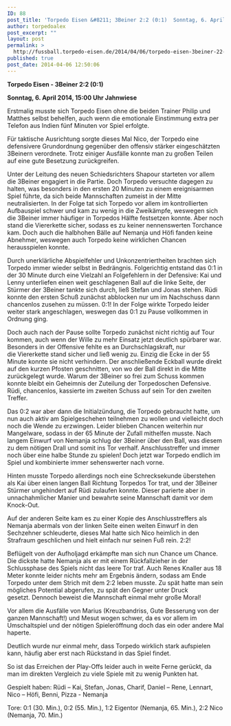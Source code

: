 ```yaml
---
ID: 88
post_title: 'Torpedo Eisen &#8211; 3Beiner 2:2 (0:1)  Sonntag, 6. April 2014, 15:00 Uhr Jahnwiese'
author: torpedoalex
post_excerpt: ""
layout: post
permalink: >
  http://fussball.torpedo-eisen.de/2014/04/06/torpedo-eisen-3beiner-22-01-sonntag-6-april-2014-1500-uhr-jahnwiese/
published: true
post_date: 2014-04-06 12:50:06
---
```

<strong>Torpedo Eisen - 3Beiner 2:2 (0:1)</strong>

<strong>Sonntag, 6. April 2014, 15:00 Uhr Jahnwiese</strong>

Erstmalig musste sich Torpedo Eisen ohne die beiden Trainer Philip und Matthes selbst behelfen, auch wenn die emotionale Einstimmung extra per Telefon aus Indien fünf Minuten vor Spiel erfolgte.

Für taktische Ausrichtung sorgte dieses Mal Nico, der Torpedo eine defensivere Grundordnung gegenüber den offensiv stärker eingeschätzten 3Beinern verordnete. Trotz einiger Ausfälle konnte man zu großen Teilen auf eine gute Besetzung zurückgreifen.

Unter der Leitung des neuen Schiedsrichters Shapour starteten vor allem die 3Beiner engagiert in die Partie. Doch Torpedo versuchte dagegen zu halten, was besonders in den ersten 20 Minuten zu einem ereignisarmen Spiel führte, da sich beide Mannschaften zumeist in der Mitte neutralisierten. In der Folge tat sich Torpedo vor allem im kontrollierten Aufbauspiel schwer und kam zu wenig in die Zweikämpfe, weswegen sich die 3Beiner immer häufiger in Torpedos Hälfte festsetzen konnte. Aber noch stand die Viererkette sicher, sodass es zu keiner nennenswerten Torchance kam. Doch auch die halbhohen Bälle auf Nemanja und Höfi fanden keine Abnehmer, weswegen auch Torpedo keine wirklichen Chancen herausspielen konnte.

Durch unerklärliche Abspielfehler und Unkonzentriertheiten brachten sich Torpedo immer wieder selbst in Bedrängnis. Folgerichtig entstand das 0:1 in der 30 Minute durch eine Vielzahl an Folgefehlern in der Defensive: Kai und Lenny unterliefen einen weit geschlagenen Ball auf die linke Seite, der Stürmer der 3Beiner tankte sich durch, ließ Stefan und Jonas stehen. Rüdi konnte den ersten Schuß zunächst abblocken nur um im Nachschuss dann chancenlos zusehen zu müssen. 0:1! In der Folge wirkte Torpedo leider weiter stark angeschlagen, weswegen das 0:1 zu Pause vollkommen in Ordnung ging.

Doch auch nach der Pause sollte Torpedo zunächst nicht richtig auf Tour kommen, auch wenn der Wille zu mehr Einsatz jetzt deutlich spürbarer war. Besonders in der Offensive fehlte es an Durchschlagskraft, nur die Viererkette stand sicher und ließ wenig zu. Einzig die Ecke in der 55 Minute konnte sie nicht verhindern. Der anschließende Eckball wurde direkt auf den kurzen Pfosten geschnitten, von wo der Ball direkt in die Mitte zurückgelegt wurde. Warum der 3Beiner so frei zum Schuss kommen konnte bleibt ein Geheimnis der Zuteilung der Torpedoschen Defensive. Rüdi, chancenlos, kassierte im zweiten Schuss auf sein Tor den zweiten Treffer.

Das 0:2 war aber dann die Initialzündung, die Torpedo gebraucht hatte, um nun auch aktiv am Spielgeschehen teilnehmen zu wollen und vielleicht doch noch die Wende zu erzwingen. Leider blieben Chancen weiterhin nur Mangelware, sodass in der 65 Minute der Zufall mithelfen musste. Nach langem Einwurf von Nemanja schlug der 3Beiner über den Ball, was diesem zu dem nötigen Drall und somit ins Tor verhalf. Anschlusstreffer und immer noch über eine halbe Stunde zu spielen! Doch jetzt war Torpedo endlich im Spiel und kombinierte immer sehenswerter nach vorne.

Hinten musste Torpedo allerdings noch eine Schrecksekunde überstehen als Kai über einen langen Ball Richtung Torpedos Tor trat, und der 3Beiner Stürmer ungehindert auf Rüdi zulaufen konnte. Dieser parierte aber in unnachahmlicher Manier und bewahrte seine Mannschaft damit vor dem Knock-Out.

Auf der anderen Seite kam es zu einer Kopie des Anschlusstreffers als Nemanja abermals von der linken Seite einen weiten Einwurf in den Sechzehner schleuderte, dieses Mal hatte sich Nico heimlich in den Strafraum geschlichen und hielt einfach nur seinen Fuß rein. 2:2!

Beflügelt von der Aufholjagd erkämpfte man sich nun Chance um Chance. Die dickste hatte Nemanja als er mit einem Rückfallzieher in der Schlussphase des Spiels nicht das leere Tor traf. Auch Renes Knaller aus 18 Meter konnte leider nichts mehr am Ergebnis ändern, sodass am Ende Torpedo unter dem Strich mit dem 2:2 leben musste. Zu spät hatte man sein mögliches Potential abgerufen, zu spät den Gegner unter Druck gesetzt. Dennoch beweist die Mannschaft einmal mehr große Moral!

Vor allem die Ausfälle von Marius (Kreuzbandriss, Gute Besserung von der ganzen Mannschaft!) und Mesut wogen schwer, da es vor allem im Umschaltspiel und der nötigen Spieleröffnung doch das ein oder andere Mal haperte.

Deutlich wurde nur einmal mehr, dass Torpedo wirklich stark aufspielen kann, häufig aber erst nach Rückstand in das Spiel findet.

So ist das Erreichen der Play-Offs leider auch in weite Ferne gerückt, da man im direkten Vergleich zu viele Spiele mit zu wenig Punkten hat.

Gespielt haben: Rüdi – Kai, Stefan, Jonas, Charif, Daniel – Rene, Lennart, Nico – Höfi, Benni, Pizza - Nemanja

Tore: 0:1 (30. Min.), 0:2 (55. Min.), 1:2 Eigentor (Nemanja, 65. Min.), 2:2 Nico (Nemanja, 70. Min.)